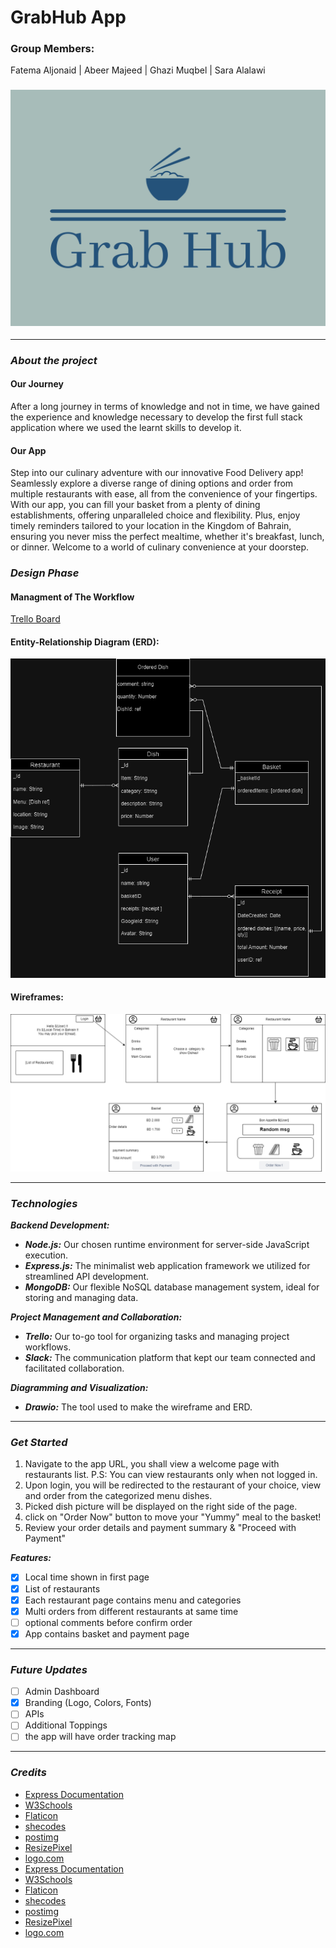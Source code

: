# GrabHub App

### Group Members:

Fatema Aljonaid | Abeer Majeed | Ghazi Muqbel | Sara Alalawi

### ![GrabHub](./public/images/Grabhub.png)

---

### **_About the project_**

#### Our Journey

After a long journey in terms of knowledge and not in time, we have gained the experience and knowledge necessary to develop the first full stack application where we used the learnt skills to develop it.

#### Our App

Step into our culinary adventure with our innovative Food Delivery app! Seamlessly explore a diverse range of dining options and order from multiple restaurants with ease, all from the convenience of your fingertips. With our app, you can fill your basket from a plenty of dining establishments, offering unparalleled choice and flexibility. Plus, enjoy timely reminders tailored to your location in the Kingdom of Bahrain, ensuring you never miss the perfect mealtime, whether it's breakfast, lunch, or dinner. Welcome to a world of culinary convenience at your doorstep.

### **_Design Phase_**

#### Managment of The Workflow
[Trello Board](https://trello.com/b/TRVA5v78/project)

#### Entity-Relationship Diagram (ERD):

![ERD](./images/erdFinal.drawio.png)

#### Wireframes:

![Wireframes](./public/images/appUI.drawio.png)



---

### **_Technologies_**

**_Backend Development:_**

- **_Node.js:_** Our chosen runtime environment for server-side JavaScript execution.
- **_Express.js:_** The minimalist web application framework we utilized for streamlined API development.
- **_MongoDB:_** Our flexible NoSQL database management system, ideal for storing and managing data.

**_Project Management and Collaboration:_**

- **_Trello:_** Our to-go tool for organizing tasks and managing project workflows.
- **_Slack:_** The communication platform that kept our team connected and facilitated collaboration.

**_Diagramming and Visualization:_**

- **_Drawio:_** The tool used to make the wireframe and ERD. 

---

### **_Get Started_**

1. Navigate to the app URL, you shall view a welcome page with restaurants list. P.S: You can view restaurants only when not logged in.
2. Upon login, you will be redirected to the restaurant of your choice, view and order from the categorized menu dishes.
3. Picked dish picture will be displayed on the right side of the page.
4. click on "Order Now" button to move your "Yummy" meal to the basket!
5. Review your order details and payment summary & "Proceed with Payment"


**_Features:_**

- [X] Local time shown in first page
- [X] List of restaurants
- [X] Each restaurant page contains menu and categories
- [X] Multi orders from different restaurants at same time
- [ ] optional comments before confirm order
- [X] App contains basket and payment page

---

### **_Future Updates_**

- [ ] Admin Dashboard
- [X] Branding (Logo, Colors, Fonts)
- [ ] APIs
- [ ] Additional Toppings
- [ ] the app will have order tracking map

---

### **_Credits_**
- [Express Documentation](https://expressjs.com/en/guide/using-middleware.html)
- [W3Schools](https://www.w3schools.com/)
- [Flaticon](https://www.flaticon.com/)
- [shecodes](https://palettes.shecodes.io/palettes/1475)
- [postimg](https://postimg.cc/)
- [ResizePixel](https://www.resizepixel.com/)
- [logo.com](https://logo.com/)
- [Express Documentation](https://expressjs.com/en/guide/using-middleware.html)
- [W3Schools](https://www.w3schools.com/)
- [Flaticon](https://www.flaticon.com/)
- [shecodes](https://palettes.shecodes.io/palettes/1475)
- [postimg](https://postimg.cc/)
- [ResizePixel](https://www.resizepixel.com/)
- [logo.com](https://logo.com/)

